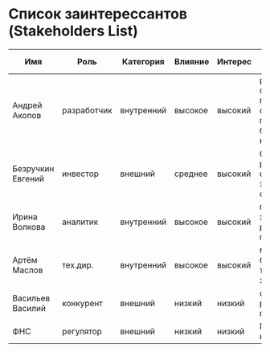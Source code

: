 
# Список заинтерессантов (Stakeholders List)

| Имя               | Роль        | Категория  | Влияние | Интерес | Интересы                                                            | Контакты                  | Частота контактов | Дополнительно |
|-------------------|-------------|------------|---------|---------|---------------------------------------------------------------------|---------------------------|-------------------|---------------|
| Андрей Акопов     | разработчик | внутренний | высокое | высокий | реалилизация, состояние проекта, сроки, проблемы, бороться до конца | akopov.ab@gmail.com       | 24/7              |               |
| Безручкин Евгений | инвестор    | внешний    | среднее | высокий | бюджет, расходы, сроки завершения, окупаемость                      | +7 9032716014             | еженедельно       |               |
| Ирина Волкова     | аналитик    | внутренний | высокое | высокий | постановка задач, развитие проекта                                  | telegram: @volokova       | в будни           |               |
| Артём Маслов      | тех.дир.    | внутренний | высокое | высокий | маркетинг, бюджет, требования, зп                                   | maslov.artem@email.dom    | ежедневно         |               |
| Васильев Василий  | конкурент   | внешний    | низкий  | низкий  | статус развития проекта                                             | vasiliev@email.dom        | -                 |               |
| ФНС               | регулятор   | внешний    | низкий  | низкий  | Пополнение казны                                                    | https://www.nalog.gov.ru/ | в будни           |               |
